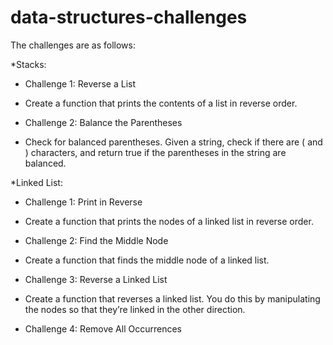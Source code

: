 # data-structures-challenges
The challenges are as follows:

*Stacks:

- Challenge 1: Reverse a List 

- Create a function that prints the contents of a list in reverse order.

- Challenge 2: Balance the Parentheses 

- Check for balanced parentheses. Given a string, check if there are ( and ) characters, and return true if the parentheses in the string are balanced. 

*Linked List:

- Challenge 1: Print in Reverse 

- Create a function that prints the nodes of a linked list in reverse order. 

- Challenge 2: Find the Middle Node 

- Create a function that finds the middle node of a linked list. 

- Challenge 3: Reverse a Linked List  

- Create a function that reverses a linked list. You do this by manipulating the nodes so that they’re linked in the other direction. 

- Challenge 4: Remove All Occurrences 
  
